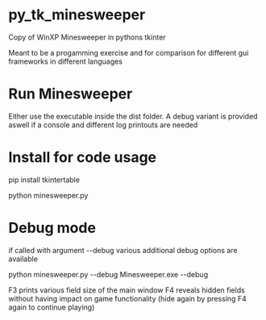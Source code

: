 # py_tk_minesweeper
Copy of WinXP Minesweeper in pythons tkinter

Meant to be a progamming exercise and for comparison for different gui frameworks in different languages

# Run Minesweeper

Either use the executable inside the dist folder.
A debug variant is provided aswell if a console and different log printouts are needed

# Install for code usage

pip install tkintertable

python minesweeper.py


# Debug mode

if called with argument --debug various additional debug options are available

python minesweeper.py --debug
Minesweeper.exe --debug

F3 prints various field size of the main window
F4 reveals hidden fields without having impact on game functionality (hide again by pressing F4 again to continue playing)
